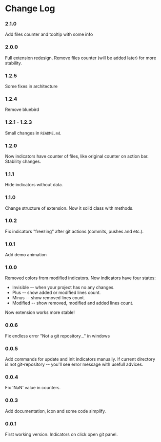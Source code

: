 # Change Log

### 2.1.0

Add files counter and tooltip with some info

### 2.0.0

Full extension redesign. Remove files counter (will be added later) for more stability.

### 1.2.5

Some fixes in architecture

### 1.2.4

Remove bluebird

### 1.2.1 - 1.2.3

Small changes in `README.md`.

### 1.2.0

Now indicators have counter of files, like original counter on action bar.
Stability changes.

### 1.1.1

Hide indicators without data.

### 1.1.0

Change structure of extension. Now it solid class with methods.

### 1.0.2

Fix indicators "freezing" after git actions (commits, pushes and etc.).

### 1.0.1

Add demo animation

### 1.0.0

Removed colors from modified indicators.
Now indicators have four states:

* Invisible -- when your project has no any changes.
* Plus -- show added or modified lines count.
* Minus -- show removed lines count.
* Modified -- show removed, modified and added lines count.

Now extension works more stable!

### 0.0.6

Fix endless error "Not a git repository..." in windows

### 0.0.5

Add commands for update and init indicators manually.
If current directory is not git-repository -- you'll see error message with usefull advices.

### 0.0.4

Fix 'NaN' value in counters.

### 0.0.3

Add documentation, icon and some code simplify.

### 0.0.1

First working version. Indicators on click open git panel.
